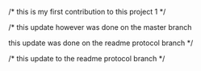 /*
this is my first contribution to this project 1
*/

/*
this update however was done on the master branch

this update was done on the readme protocol branch
*/

/*
this update to the readme protocol branch
*/